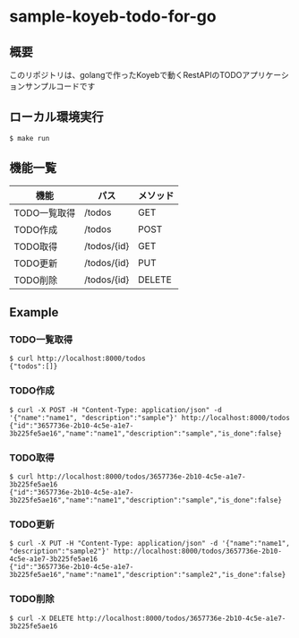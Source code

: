 # sample-koyeb-todo-for-go
## 概要
このリポジトリは、golangで作ったKoyebで動くRestAPIのTODOアプリケーションサンプルコードです

## ローカル環境実行
```shell
$ make run
```

## 機能一覧
| 機能 | パス | メソッド |
| ---- | ---- | ---- |
| TODO一覧取得 | /todos | GET |
| TODO作成 | /todos | POST |
| TODO取得 | /todos/{id} | GET |
| TODO更新 | /todos/{id} | PUT |
| TODO削除 | /todos/{id} | DELETE |

## Example
### TODO一覧取得
```shell
$ curl http://localhost:8000/todos
{"todos":[]}
```
### TODO作成
```shell
$ curl -X POST -H "Content-Type: application/json" -d '{"name":"name1", "description":"sample"}' http://localhost:8000/todos
{"id":"3657736e-2b10-4c5e-a1e7-3b225fe5ae16","name":"name1","description":"sample","is_done":false}
```
### TODO取得
```shell
$ curl http://localhost:8000/todos/3657736e-2b10-4c5e-a1e7-3b225fe5ae16
{"id":"3657736e-2b10-4c5e-a1e7-3b225fe5ae16","name":"name1","description":"sample","is_done":false}
```
### TODO更新
```shell
$ curl -X PUT -H "Content-Type: application/json" -d '{"name":"name1", "description":"sample2"}' http://localhost:8000/todos/3657736e-2b10-4c5e-a1e7-3b225fe5ae16
{"id":"3657736e-2b10-4c5e-a1e7-3b225fe5ae16","name":"name1","description":"sample2","is_done":false}
```
### TODO削除
```shell
$ curl -X DELETE http://localhost:8000/todos/3657736e-2b10-4c5e-a1e7-3b225fe5ae16
```
